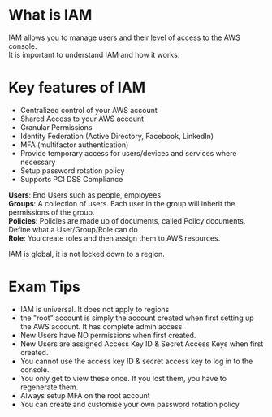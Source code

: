 # What is IAM
IAM allows you to manage users and their level of access to the AWS console.  
It is important to understand IAM and how it works.

# Key features of IAM
* Centralized control of your AWS account
* Shared Access to your AWS account
* Granular Permissions
* Identity Federation (Active Directory, Facebook, LinkedIn)
* MFA (multifactor authentication)
* Provide temporary access for users/devices and services where necessary
* Setup password rotation policy
* Supports PCI DSS Compliance

**Users**: End Users such as people, employees  
**Groups**: A collection of users. Each user in the group will inherit the permissions of the group.  
**Policies**: Policies are made up of documents, called Policy documents. Define what a User/Group/Role can do  
**Role**: You create roles and then assign them to AWS resources.  

IAM is global, it is not locked down to a region.  

# Exam Tips
* IAM is universal. It does not apply to regions
* the "root" account is simply the account created when first setting up the AWS account. It has complete admin access.
* New Users have NO permissions when first created.
* New Users are assigned Access Key ID & Secret Access Keys when first created.
* You cannot use the access key ID & secret access key to log in to the console.
* You only get to view these once. If you lost them, you have to regenerate them.
* Always setup MFA on the root account
* You can create and customise your own password rotation policy